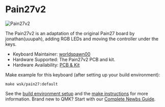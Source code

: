# Pain27v2

![Pain27v2](https://i.imgur.com/qJZlelV.png)

The Pain27v2 is an adaptation of the original Pain27 board by jonathan(uuupah), adding RGB LEDs and moving the controller under the keys.

* Keyboard Maintainer: [worldspawn00](https://github.com/worldspawn00/)
* Hardware Supported: The Pain27v2 PCB and kit.
* Hardware Availability: [PCB & Kit](https://geekhack.org/index.php?topic=100283)

Make example for this keyboard (after setting up your build environment):

    make wsk/pain27:default

See the [build environment setup](https://docs.qmk.fm/#/getting_started_build_tools) and the [make instructions](https://docs.qmk.fm/#/getting_started_make_guide) for more information. Brand new to QMK? Start with our [Complete Newbs Guide](https://docs.qmk.fm/#/newbs).

